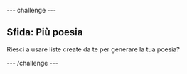 \--- challenge \---

## Sfida: Più poesia

Riesci a usare liste create da te per generare la tua poesia?

\--- /challenge \---